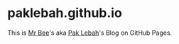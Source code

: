 # paklebah.github.io

This is [Mr Bee](http://paklebah.tumblr.com)'s aka [Pak Lebah](https://pak.lebah.web.id)'s Blog on GitHub Pages.

